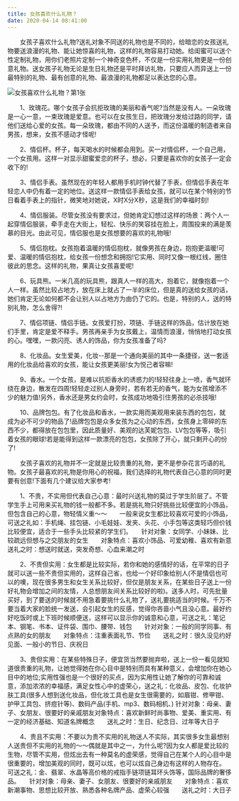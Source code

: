 ```yaml
---
title: 女孩喜欢什么礼物？
date: 2020-04-14 08:41:00
---
```




　　女孩子喜欢什么礼物?送礼对象不同送的礼物也是不同的，给暗恋的女孩送礼物要送浪漫的礼物、能让她惊喜的礼物，这样的礼物容易打动她。给闺蜜可以送个性定制礼物，用你们老照片定制一个神奇变色杯，不仅是一份实用礼物更是一份创意礼物。送女孩子礼物无论是生日礼物还是平时拜访礼物，只要应人而异送上一份最特别的礼物、最有创意的礼物、最浪漫的礼物都足以表达您的心意。

![女孩喜欢什么礼物？第1张](/img/34fbc8c112c8468c66e0a0845d72aad8.jpg)

　　1、玫瑰花。哪个女孩子会抗拒玫瑰的美丽和香气呢?当然是没有人。一朵玫瑰是一心一意，一束玫瑰是爱意。也可以在女孩生日，把玫瑰分发给过路的同学，请他们送给心爱的女孩。每一朵玫瑰，都由不同的人送予，而这份温暖的制造者来自男孩，想来，女孩不感动才怪呢!

　　2、情侣杯。杯子，每天喝水的时候都会用到。买一对情侣杯，一个自己用，一个女孩用。这样一对显示甜蜜爱恋的杯子，想必，只要是喜欢你的女孩子一定会收下的!

　　3、情侣手表。虽然现在的年轻人都用手机时钟代替了手表，但情侣手表在年轻恋人中仍有着一定的地位。送这样一款情侣手表给女孩，就可以在某个特别的节日看着手表上的指针，微笑地对她说，X时X分X秒，这是我们的幸福时刻!

　　4、情侣服装。尽管女孩没有要求过，但她肯定幻想过这样的场景：两个人一起穿情侣服装，牵手走在大街上，轻松、快乐的笑容挂在脸上，周围投来的满是羡慕的目光。由此可见，情侣服也是女孩想要的喜欢的礼物哦!

　　5、情侣抱枕。女孩抱着温暖的情侣抱枕，就像男孩在身边，抱抱更温暖!可爱、温暖的情侣抱枕，给女孩一份想念和拥抱!它实用、同时又像一根红线，圈住彼此的思念。这样的礼物，果真让女孩喜爱呢!

　　6、玩具熊。一米几高的玩具熊，跟真人一样的高大，抱着它，就像抱着一个人一样。虽然比较占地方，放在床上就占了一半的床位，但是真的送给女孩的话，她们肯定无论如何都不会让别人以占地方为由仍了它的。也是，特别的人，送的特别礼物，怎么舍得?!

　　7、情侣项链、情侣手链。女孩爱打扮，项链、手链这样的饰品，估计放在她们手里，肯定是爱不释手。男孩再亲手为女孩戴上，温情而浪漫，悄悄地打动女孩的心。嘿嘿，一款闪亮、诱人的饰品，你为女孩准备了吗?

　　8、化妆品。女生爱美，化妆--那是一个通向美丽的其中一条捷径，送一套适用的化妆品给喜欢的女孩，能让女孩更美丽!女为悦己者容嘛!

　　9、香水。一个女孩，是难以抗拒香水的诱惑力的!轻轻往身上一喷，香气就环绕在身边，散发在四周!轻轻走过别人身旁时，若有若无的香气，能为女孩增添不少的魅力值!另外，香水还是男女约会时，女孩成功地吸引住男孩的必杀技哦!

　　10、品牌包包。有了化妆品和香水，一款实用而美观用来装东西的包包，就成为必不可少的物品了!品牌包包是众多女孩为之心动的东西，女孩身上零碎的东西不少，都得放在包包里，因此质量好、美观的达芙妮包包、LV包包等等，吸引着女孩的眼球!若是能得到这样一款漂亮的包包，女孩除了开心，就只剩开心的份了!

　　女孩子喜欢的礼物并不一定就是比较贵重的礼物，更不是参杂花言巧语的礼物。女孩子最喜欢的礼物是你用心的祝福，我们选择的礼物代表自己心意的同时更要有创意!下面有几个建议给大家参考!

　　1、不贵，不实用但代表自己心意：最时兴送礼物的莫过于学生阶层了。不管学生手上可用来买礼物的钱一般都不多。若是挑礼物只好挑些比较便宜的小饰品，但包含自己的心意，物轻情义重～～　　一般来说女生都比较喜欢可爱的小饰品，可送之礼如：手机绳、挂包链、小毛娃娃、发夹、头花、小手包等这类轻巧但价钱比较便宜，适合于一些手头比较紧的学生们。　　针对对象：女同学、小妹妹、比较疏远但想与之交朋友的女生　　对象特点：喜欢小饰品、可爱幼稚、喜欢有新意　　送礼之时：想送时就送，突发奇想、心血来潮之时

　　2、不贵但实用：女生都是比较实际，若你和她的感情好的话，在平常的日子就可以送一些不贵但实用的，这样自己省，也给一个好印象给别人(不是情侣也可以的噢，现在很多男生和女生关系比较好，但仅是朋友关系，在某些日子送上一份好礼物会增加之间的友情，人总想朋友间关系比较好的啦)。送多人时，可先批量买好，到了要送的时候就不用急着要挑什么礼物了，送礼要挑适当的时候。千万不要当着大家的脸统一发送，会引起女生的反感，觉得你吝啬小气且没心意。最好约好吃饭时或上下班时候顺便送，这样可以显示你的诚意和心意，可送之礼：笔记本、钢笔、书本、证件袋、围巾、腰带、钱包　　针对对象：一般的同学同事、有点熟的女的朋友　　对象特点：注重表面礼节、节俭　　送礼之时：很久没见约好见面、一般小的节日、庆祝日

　　3、贵但实用：在某些特殊日子，便宜货当然要抛弃啦，送上一份一看见就知道很贵重的礼物，让她觉得她在你心目中是特别而具有某种意义，会增加你在她心目中的地位;实用性强也是一个很好的买点，因为实用性让她了解你的可靠和诚意，添加浓浓的幸福感，满足女性心中的虚荣心，送之礼：化妆品、皮包、化妆护肤工具(很多人想到送化妆品，但化妆工具也是女生很需要的，如眉钳、修甲钳、护甲工具包、挤痘针等)、数码产品(手机、mp3、数码相机、) 针对对象：母亲、妻子、女朋友、很要好的亲戚朋友对象特点：喜欢新鲜时尚事物、爱美、重实用、有一定的经济基础、知道名牌概念　　送礼之时：生日、纪念日、过年等大日子

　　4、贵且不实用：不要以为贵不实用的礼物送人不实际，其实很多女生最想别人送贵但不实用的礼物的～～偶就是其中之一，为什么呢?因为女人都是爱比较的生物，尽管不实用，但炫出去有一种莫名的虚荣感，觉得自己在某个人的心目中是很重要的，增加美观的同时，既可以炫，也可以炫自己身边有这样的人物存在。　　可送之礼：金、翡翠、水晶等高价格的戒指手链项链耳环头饰等，国际品牌的奢侈品。　　针对对象：母亲、妻子、女朋友、很要好的亲戚朋友　　对象特点：喜欢新潮事物、思想比较开放、熟悉各种名牌产品、虚荣心较强　　送礼之时：大日子